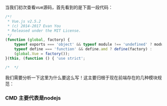 当我们初次查看vue源码，首先看到的是下面一段代码：

```javascript
/*!
 * Vue.js v2.5.2
 * (c) 2014-2017 Evan You
 * Released under the MIT License.
 */
(function (global, factory) {
	typeof exports === 'object' && typeof module !== 'undefined' ? module.exports = factory() :
	typeof define === 'function' && define.amd ? define(factory) :
	(global.Vue = factory());
}(this, (function () { 'use strict';

/*  */
```

我们需要分析一下这里为什么要这么写！这主要归根于现在前端存在的几种模块规范：

### CMD 主要代表是nodejs

